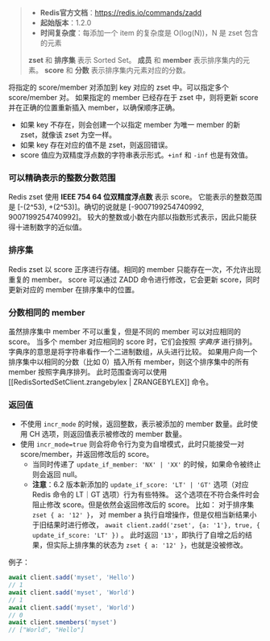 > - **Redis官方文档**：https://redis.io/commands/zadd
> - **起始版本**：1.2.0
> - **时间复杂度**：每添加一个 item 的复杂度是 O(log(N))，N 是 zset 包含的元素
>
> **zset** 和 **排序集** 表示 Sorted Set。
> **成员** 和 **member** 表示排序集内的元素。
> **score** 和 **分数** 表示排序集内元素对应的分数。

将指定的 score/member 对添加到 key 对应的 zset 中。可以指定多个 score/member 对。
如果指定的 member 已经存在于 zset 中，则将更新 score 并在正确的位置重新插入 member，以确保顺序正确。

- 如果 key 不存在，则会创建一个以指定 member 为唯一 member 的新 zset，就像该 zset 为空一样。
- 如果 key 存在对应的值不是 zset，则返回错误。
- score 值应为双精度浮点数的字符串表示形式。`+inf` 和 `-inf` 也是有效值。

### 可以精确表示的整数分数范围

Redis zset 使用 **IEEE 754  64 位双精度浮点数** 表示 score。
它能表示的整数范围是 [-(2^53), +(2^53)]。确切的说就是 [-9007199254740992, 9007199254740992]。
较大的整数或小数在内部以指数形式表示，因此只能获得十进制数字的近似值。

### 排序集

Redis zset 以 score 正序进行存储。相同的 member 只能存在一次，不允许出现重复的 member。
score 可以通过 ZADD 命令进行修改，它会更新 score，同时更新对应的 member 在排序集中的位置。

### 分数相同的 member

虽然排序集中 member 不可以重复，但是不同的 member 可以对应相同的 score。
当多个 member 对应相同的 score 时，它们会按照 *字典序* 进行排列。
字典序的意思是将字符串看作一个二进制数组，从头进行比较。
如果用户向一个排序集中以相同的分数（比如 0）插入所有 member，则这个排序集中的所有 member 按照字典序排列。
此时范围查询可以使用 [[RedisSortedSetClient.zrangebylex | ZRANGEBYLEX]] 命令。

### 返回值

- 不使用 `incr_mode` 的时候，返回整数，表示被添加的 member 数量。此时使用 CH 选项，则返回值表示被修改的 member 数量。
- 使用 `incr_mode=true` 则会将命令行为变为自增模式，此时只能接受一对 score/member，并返回修改后的 score。
  - 当同时传递了 `update_if_member: 'NX' | 'XX'` 的时候，如果命令被终止则会返回 null。
  - **注意**：6.2 版本新添加的 `update_if_score: 'LT' | 'GT'` 选项（对应 Redis 命令的 LT｜GT 选项）行为有些特殊。
    这个选项在不符合条件时会阻止修改 score。但是依然会返回修改后的 score。
    比如：
    对于排序集 `zset { a: '12' }`，
    对 member a 执行自增操作，但是仅相当新结果小于旧结果时进行修改，
    `await client.zadd('zset', {a: '1'}, true, { update_if_score: 'LT' })` 。
    此时返回 `'13'`，即执行了自增之后的结果，但实际上排序集的状态为 `zset { a: '12' }`，也就是没被修改。

例子：

```typescript
await client.sadd('myset', 'Hello')
// 1
await client.sadd('myset', 'World')
// 1
await client.sadd('myset', 'World')
// 0
await client.smembers('myset')
// ["World", "Hello"]
```
